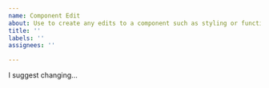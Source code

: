 ```yaml
---
name: Component Edit
about: Use to create any edits to a component such as styling or functionality
title: ''
labels: ''
assignees: ''

---
```


I suggest changing...

